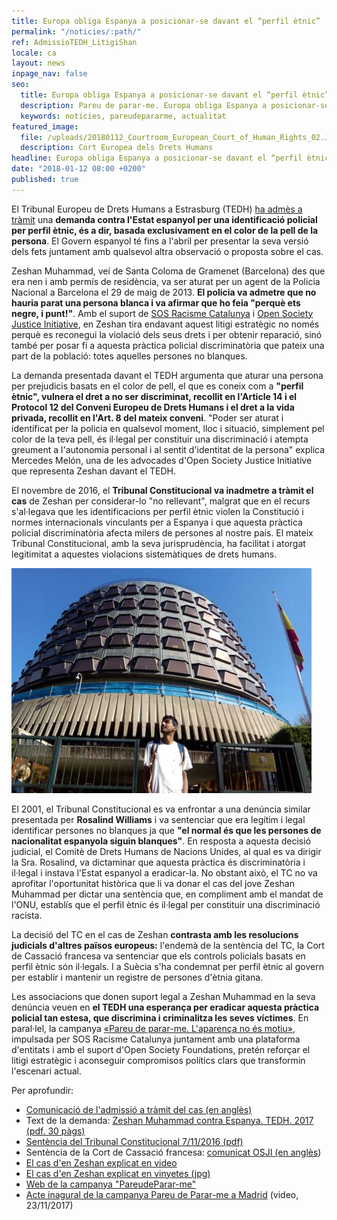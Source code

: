 ```yaml
---
title: Europa obliga Espanya a posicionar-se davant el “perfil ètnic”
permalink: "/noticies/:path/"
ref: AdmissioTEDH_LitigiShan
locale: ca
layout: news
inpage_nav: false
seo:
  title: Europa obliga Espanya a posicionar-se davant el “perfil ètnic”
  description: Pareu de parar-me. Europa obliga Espanya a posicionar-se davant el “perfil ètnic”.
  keywords: noticies, pareudepararme, actualitat
featured_image:
  file: /uploads/20180112_Courtroom_European_Court_of_Human_Rights_02.JPG
  description: Cort Europea dels Drets Humans
headline: Europa obliga Espanya a posicionar-se davant el “perfil ètnic”
date: "2018-01-12 08:00 +0200"
published: true
---
```

El Tribunal Europeu de Drets Humans a Estrasburg (TEDH) [ha admès a tràmit](https://hudoc.echr.coe.int/eng#{) una **demanda contra l'Estat espanyol per una identificació policial per perfil ètnic, és a dir, basada exclusivament en el color de la pell de la persona**. El Govern espanyol té fins a l'abril per presentar la seva versió dels fets juntament amb qualsevol altra observació o proposta sobre el cas.

Zeshan Muhammad, veí de Santa Coloma de Gramenet (Barcelona) des que era nen i amb permís de residència, va ser aturat per un agent de la Policia Nacional a Barcelona el 29 de maig de 2013. **El policia va admetre que no hauria parat una persona blanca i va afirmar que ho feia "perquè ets negre, i punt!"**. Amb el suport de [SOS Racisme Catalunya](http://www.sosracisme.org/) i [Open Society Justice Initiative](https://www.opensocietyfoundations.org/about/programs/open-society-justice-initiative), en Zeshan tira endavant aquest litigi estratègic no només perquè es reconegui la violació dels seus drets i per obtenir reparació, sinó també per posar fi a aquesta pràctica policial discriminatòria que pateix una part de la població: totes aquelles persones no blanques.

La demanda presentada davant el TEDH argumenta que aturar una persona per prejudicis basats en el color de pell, el que es coneix com a **"perfil ètnic", vulnera el dret a no ser discriminat, recollit en l'Article 14 i el Protocol 12 del Conveni Europeu de Drets Humans i el dret a la vida privada, recollit en l'Art. 8 del mateix conveni**. "Poder ser aturat i identificat per la policia en qualsevol moment, lloc i situació, simplement pel color de la teva pell, és il·legal per constituir una discriminació i atempta greument a l'autonomia personal i al sentit d'identitat de la persona" explica Mercedes Melón, una de les advocades d'Open Society Justice Initiative que representa Zeshan davant el TEDH.

El novembre de 2016, el **Tribunal Constitucional va inadmetre a tràmit el cas** de Zeshan per considerar-lo "no rellevant", malgrat que en el recurs s'al·legava que les identificacions per perfil ètnic violen la Constitució i normes internacionals vinculants per a Espanya i que aquesta pràctica policial discriminatòria afecta milers de persones al nostre país. El mateix Tribunal Constitucional, amb la seva jurisprudència, ha facilitat i atorgat legitimitat a aquestes violacions sistemàtiques de drets humans.

![](/uploads/shanTC.jpg)

El 2001, el Tribunal Constitucional es va enfrontar a una denúncia similar presentada per **Rosalind Williams** i va sentenciar que era legítim i legal identificar persones no blanques ja que **"el normal és que les persones de nacionalitat espanyola siguin blanques"**. En resposta a aquesta decisió judicial, el Comitè de Drets Humans de Nacions Unides, al qual es va dirigir la Sra. Rosalind, va dictaminar que aquesta pràctica és discriminatòria i il·legal i instava l'Estat espanyol a eradicar-la. No obstant això, el TC no va aprofitar l'oportunitat històrica que li va donar el cas del jove Zeshan Muhammad per dictar una sentència que, en compliment amb el mandat de l'ONU, establís que el perfil ètnic és il·legal per constituir una discriminació racista.

La decisió del TC en el cas de Zeshan **contrasta amb les resolucions judicials d'altres països europeus:** l'endemà de la sentència del TC, la Cort de Cassació francesa va sentenciar que els controls policials basats en perfil ètnic són il·legals. I a Suècia s'ha condemnat per perfil ètnic al govern per establir i mantenir un registre de persones d'ètnia gitana.

Les associacions que donen suport legal a Zeshan Muhammad en la seva denúncia veuen en **el TEDH una esperança per eradicar aquesta pràctica policial tan estesa, que discrimina i criminalitza les seves víctimes**. En paral·lel, la campanya [«Pareu de parar-me. L'aparença no és motiu»](https://www.pareudepararme.org/), impulsada per SOS Racisme Catalunya juntament amb una plataforma d'entitats i amb el suport d'Open Society Foundations, pretén reforçar el litigi estratègic i aconseguir compromisos polítics clars que transformin l'escenari actual.

Per aprofundir:

* [Comunicació 	de l'admissió a tràmit del cas (en anglès)](https://sosracisme.activehosted.com/lt.php?notrack=1&s=bad97c655476f96a390a72c05a742011&i=192A238A1A3890)
* Text de la demanda: [Zeshan Muhammad contra Espanya. TEDH. 2017 (pdf. 30 pàgs)](https://sosracisme.activehosted.com/lt.php?notrack=1&s=bad97c655476f96a390a72c05a742011&i=192A238A1A3894)
* [Sentència del Tribunal Constitucional 7/11/2016 (pdf)](https://sosracisme.activehosted.com/lt.php?notrack=1&s=bad97c655476f96a390a72c05a742011&i=192A238A1A3895)
* Sentència de la Cort de Cassació francesa: [comunicat OSJI (en anglès](https://sosracisme.activehosted.com/lt.php?notrack=1&s=bad97c655476f96a390a72c05a742011&i=192A238A1A3892))
* [El cas d'en Zeshan explicat en video](https://sosracisme.activehosted.com/lt.php?notrack=1&s=bad97c655476f96a390a72c05a742011&i=192A238A1A3896)
* [El cas d'en Zeshan explicat en vinyetes (jpg)](https://sosracisme.activehosted.com/lt.php?notrack=1&s=bad97c655476f96a390a72c05a742011&i=192A238A1A3897)
* [Web de la campanya "PareudeParar-me"](https://sosracisme.activehosted.com/lt.php?notrack=1&s=bad97c655476f96a390a72c05a742011&i=192A238A1A3898)
* [Acte inagural de la campanya Pareu de Parar-me a Madrid](https://sosracisme.activehosted.com/lt.php?notrack=1&s=bad97c655476f96a390a72c05a742011&i=192A238A1A3899) 	(video, 23/11/2017)
